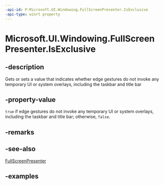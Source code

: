 ```yaml
---
-api-id: P:Microsoft.UI.Windowing.FullScreenPresenter.IsExclusive
-api-type: winrt property
---
```


# Microsoft.UI.Windowing.FullScreenPresenter.IsExclusive

<!--
public bool IsExclusive { get; set; }
-->

## -description

Gets or sets a value that indicates whether edge gestures do not invoke any temporary UI or system overlays, including the taskbar and title bar

## -property-value

`true` if edge gestures do not invoke any temporary UI or system overlays, including the taskbar and title bar; otherwise, `false`.

## -remarks

## -see-also

[FullScreenPresenter](fullscreenpresenter.md)

## -examples
